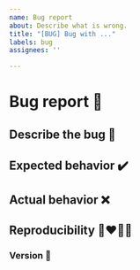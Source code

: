 ```yaml
---
name: Bug report
about: Describe what is wrong.
title: "[BUG] Bug with ..."
labels: bug
assignees: ''

---
```


# Bug report :bug:

## Describe the bug :page_facing_up:
<!-- A clear and concise description of what the bug is. -->

## Expected behavior :heavy_check_mark:
<!-- What should happen? -->

## Actual behavior :x:
<!-- What actually happens -->

## Reproducibility :couplekiss_man_woman:
<!-- Add a snippet or link to some source code reproducing the bug. -->

### Version :crab:
<!-- [e.g. 0.1.2] -->

<!-- ## Additional context
Add any other context about the problem here. -->
